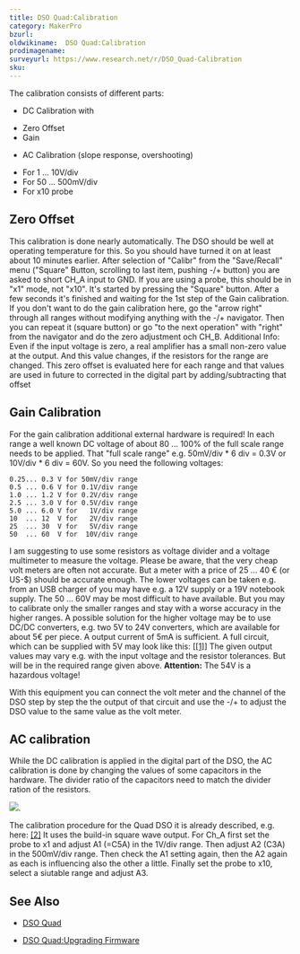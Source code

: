 ```yaml
---
title: DSO Quad:Calibration
category: MakerPro
bzurl:
oldwikiname:  DSO Quad:Calibration
prodimagename:
surveyurl: https://www.research.net/r/DSO_Quad-Calibration
sku:   
---
```


The calibration consists of different parts:

*   DC Calibration with
- Zero Offset
- Gain

*   AC Calibration (slope response, overshooting)
- For 1 ... 10V/div
- For 50 ... 500mV/div
- For x10 probe

##   Zero Offset

This calibration is done nearly automatically. The DSO should be well at operating temperature for this. So you should have turned it on at least about 10 minutes earlier. After selection of "Calibr" from the "Save/Recall" menu ("Square" Button, scrolling to last item, pushing -/+ button) you are asked to short CH_A input to GND. If you are using a probe, this should be in "x1" mode, not "x10". It's started by pressing the "Square" button. After a few seconds it's finished and waiting for the 1st step of the Gain calibration. If you don't want to do the gain calibration here, go the "arrow right" through all ranges without modifying anything with the -/+ navigator. Then you can repeat it (square button) or go "to the next operation" with "right" from the navigator and do the zero adjustment och CH_B. Additional Info: Even if the input voltage is zero, a real amplifier has a small non-zero value at the output. And this value changes, if the resistors for the range are changed. This zero offset is evaluated here for each range and that values are used in future to corrected in the digital part by adding/subtracting that offset

##   Gain Calibration

For the gain calibration additional external hardware is required! In each range a well known DC voltage of about 80 ... 100% of the full scale range needs to be applied. That "full scale range" e.g. 50mV/div * 6 div = 0.3V or 10V/div * 6 div = 60V. So you need the following voltages:
```
0.25... 0.3 V for 50mV/div range
0.5 ... 0.6 V for 0.1V/div range
1.0 ... 1.2 V for 0.2V/div range
2.5 ... 3.0 V for 0.5V/div range
5.0 ... 6.0 V for   1V/div range
10  ... 12  V for   2V/div range
25  ... 30  V for   5V/div range
50  ... 60  V for  10V/div range
```

I am suggesting to use some resistors as voltage divider and a voltage multimeter to measure the voltage. Please be aware, that the very cheap volt meters are often not accurate. But a meter with a price of 25 ... 40 € (or US-$) should be accurate enough. The lower voltages can be taken e.g. from an USB charger of you may have e.g. a 12V supply or a 19V notebook supply. The 50 ... 60V may be most difficult to have available. But you may to calibrate only the smaller ranges and stay with a worse accuracy in the higher ranges. A possible solution for the higher voltage may be to use DC/DC converters, e.g. two 5V to 24V converters, which are available for about 5€ per piece. A output current of 5mA is sufficient. A full circuit, which can be supplied with 5V may look like this: [[[1]](res/GainCalibrationCircuit.PNG)] The given output values may vary e.g. with the input voltage and the resistor tolerances. But will be in the required range given above. **Attention:** The 54V is a hazardous voltage!

With this equipment you can connect the volt meter and the channel of the DSO step by step the the output of that circuit and use the -/+ to adjust the DSO value to the same value as the volt meter.

##   AC calibration

While the DC calibration is applied in the digital part of the DSO, the AC calibration is done by changing the values of some capacitors in the hardware. The divider ratio of the capacitors need to match the divider ration of the resistors.

![](https://github.com/SeeedDocument/DSO_Quad-Calibration/raw/master/DSO203_AC-Cal_Circuit_Diagr.PNG).

The calibration procedure for the Quad DSO it is already described, e.g. here: [[2]](http://neophob.com/2012/03/dso-quad-for-dummies/) It uses the build-in square wave output. For Ch_A first set the probe to x1 and adjust A1 (=C5A) in the 1V/div range. Then adjust A2 (C3A) in the 500mV/div range. Then check the A1 setting again, then the A2 again as each is influencing also the other a little. Finally set the probe to x10, select a siutable range and adjust A3.


##   See Also

*   [DSO Quad](/DSO_Quad "DSO Quad")

*   [DSO Quad:Upgrading Firmware](/DSO_Quad-Upgrading_Firmware "DSO Quad:Upgrading Firmware")
